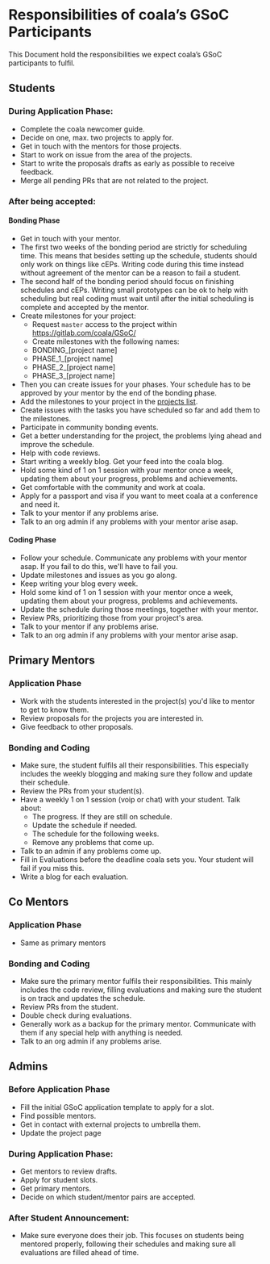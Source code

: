 Responsibilities of coala’s GSoC Participants
=============================================

This Document hold the responsibilities we expect coala’s GSoC participants to
fulfil.


Students
--------

### During Application Phase:

- Complete the coala newcomer guide.
- Decide on one, max. two projects to apply for.
- Get in touch with the mentors for those projects.
- Start to work on issue from the area of the projects.
- Start to write the proposals drafts as early as possible to receive feedback.
- Merge all pending PRs that are not related to the project.

### After being accepted:

#### Bonding Phase

- Get in touch with your mentor.
- The first two weeks of the bonding period are strictly for scheduling time.
  This means that besides setting up the schedule, students should only work
  on things like cEPs.
  Writing code during this time instead without agreement of the mentor can be
  a reason to fail a student.
- The second half of the bonding period should focus on finishing schedules and
  cEPs. Writing small prototypes can be ok to help with scheduling but real coding
  must wait until after the initial scheduling is complete and accepted by the
  mentor.
- Create milestones for your project:
    - Request `master` access to the project within https://gitlab.com/coala/GSoC/
    - Create milestones with the following names:
    - BONDING_[project name]
    - PHASE_1_[project name]
    - PHASE_2_[project name]
    - PHASE_3_[project name]
- Then you can create issues for your phases. Your schedule has to be approved
  by your mentor by the end of the bonding phase.
- Add the milestones to your project in the
  [projects list](https://github.com/coala/projects/blob/master/_projects/).
- Create issues with the tasks you have scheduled so far and add them to the
  milestones.
- Participate in community bonding events.
- Get a better understanding for the project, the problems lying ahead and
  improve the schedule.
- Help with code reviews.
- Start writing a weekly blog. Get your feed into the coala blog.
- Hold some kind of 1 on 1 session with your mentor once a week, updating them
  about your progress, problems and achievements.
- Get comfortable with the community and work at coala.
- Apply for a passport and visa if you want to meet coala at a conference and
  need it.
- Talk to your mentor if any problems arise.
- Talk to an org admin if any problems with your mentor arise asap.


#### Coding Phase

- Follow your schedule.
  Communicate any problems with your mentor asap.
  If you fail to do this, we'll have to fail you.
- Update milestones and issues as you go along.
- Keep writing your blog every week.
- Hold some kind of 1 on 1 session with your mentor once a week, updating them
  about your progress, problems and achievements.
- Update the schedule during those meetings, together with your mentor.
- Review PRs, prioritizing those from your project's area.
- Talk to your mentor if any problems arise.
- Talk to an org admin if any problems with your mentor arise asap.


Primary Mentors
---------------

### Application Phase

- Work with the students interested in the project(s) you'd like to mentor to
  get to know them.
- Review proposals for the projects you are interested in.
- Give feedback to other proposals.

### Bonding and Coding

- Make sure, the student fulfils all their responsibilities.
  This especially includes the weekly blogging and making sure they follow and
  update their schedule.
- Review the PRs from your student(s).
- Have a weekly 1 on 1 session (voip or chat) with your student.
  Talk about:
    - The progress. If they are still on schedule.
    - Update the schedule if needed.
    - The schedule for the following weeks.
    - Remove any problems that come up.
- Talk to an admin if any problems come up.
- Fill in Evaluations before the deadline coala sets you.
  Your student will fail if you miss this.
- Write a blog for each evaluation.


Co Mentors
----------

### Application Phase

- Same as primary mentors

### Bonding and Coding

- Make sure the primary mentor fulfils their responsibilities.
  This mainly includes the code review, filling evaluations and making sure
  the student is on track and updates the schedule.
- Review PRs from the student.
- Double check during evaluations.
- Generally work as a backup for the primary mentor.
  Communicate with them if any special help with anything is needed.
- Talk to an org admin if any problems arise.


Admins
------

### Before Application Phase

- Fill the initial GSoC application template to apply for a slot.
- Find possible mentors.
- Get in contact with external projects to umbrella them.
- Update the project page

### During Application Phase:

- Get mentors to review drafts.
- Apply for student slots.
- Get primary mentors.
- Decide on which student/mentor pairs are accepted.

### After Student Announcement:

- Make sure everyone does their job.
  This focuses on students being mentored properly, following their schedules
  and making sure all evaluations are filled ahead of time.

